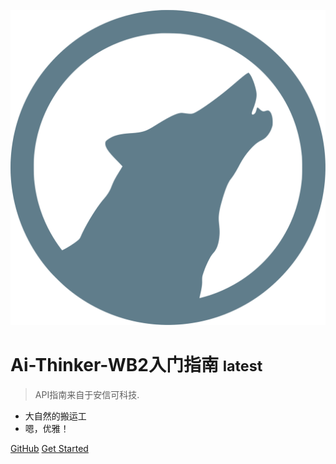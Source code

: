 ![logo](_media/logo.svg)
<style>
  .cover img {
    width: 200px;  /* 自定义大小 */
    height: auto;  /* 保持比例 */
  }
</style>
# Ai-Thinker-WB2入门指南 <small>latest</small>

> API指南来自于安信可科技.

- 大自然的搬运工
-   嗯，优雅！


[GitHub](https://github.com/WildboarG/Ai-Thinker-WB2)
[Get Started](/en-us/README.md)
